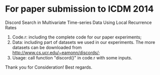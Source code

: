 For paper submission to ICDM 2014
===

Discord Search in Multivariate Time-series Data Using Local Recurrence Rates

1. Code.r: including the complete code for our paper experiments;
2. Data: including part of datasets we used in our experiments. The more datasets can be downloaded from http://www.cs.ucr.edu/~eamonn/discords/;
3. Usage: call function "discord()" in code.r with some inputs.



Thank you for Consideration!
Best regards.
